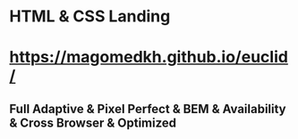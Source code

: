 # HTML & CSS Landing
# https://magomedkh.github.io/euclid/
## Full Adaptive & Pixel Perfect & BEM & Availability & Cross Browser & Optimized
